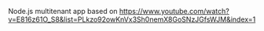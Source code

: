 Node.js multitenant app based on https://www.youtube.com/watch?v=E816z61O_S8&list=PLkzo92owKnVx3Sh0nemX8GoSNzJGfsWJM&index=1

